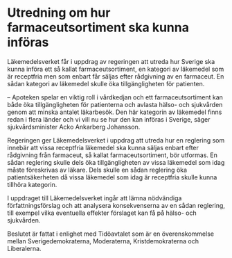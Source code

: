 # Utredning om hur farmaceutsortiment ska kunna införas

Läkemedelsverket får i uppdrag av regeringen att utreda hur Sverige ska kunna införa ett så kallat farmaceutsortiment, en kategori av läkemedel som är receptfria men som enbart får säljas efter rådgivning av en farmaceut. En sådan kategori av läkemedel skulle öka tillgängligheten för patienten.

– Apoteken spelar en viktig roll i vårdkedjan och ett farmaceutsortiment kan både öka tillgängligheten för patienterna och avlasta hälso- och sjukvården genom att minska antalet läkarbesök. Den här kategorin av läkemedel finns redan i flera länder och vi vill nu se hur den kan införas i Sverige, säger sjukvårdsminister Acko Ankarberg Johansson.

Regeringen ger Läkemedelsverket i uppdrag att utreda hur en reglering som innebär att vissa receptfria läkemedel ska kunna säljas enbart efter rådgivning från farmaceut, så kallat farmaceutsortiment, bör utformas. En sådan reglering skulle dels öka tillgängligheten av vissa läkemedel som idag måste föreskrivas av läkare. Dels skulle en sådan reglering öka patientsäkerheten då vissa läkemedel som idag är receptfria skulle kunna tillhöra kategorin.

I uppdraget till Läkemedelsverket ingår att lämna nödvändiga författningsförslag och att analysera konsekvenserna av en sådan reglering, till exempel vilka eventuella effekter förslaget kan få på hälso- och sjukvården.

Beslutet är fattat i enlighet med Tidöavtalet som är en överenskommelse mellan Sverigedemokraterna, Moderaterna, Kristdemokraterna och Liberalerna.

